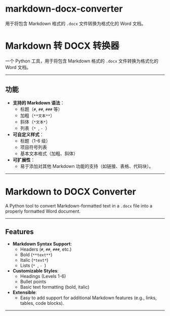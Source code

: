 # markdown-docx-converter
用于将包含 Markdown 格式的 `.docx` 文件转换为格式化的 Word 文档。
# Markdown 转 DOCX 转换器

一个 Python 工具，用于将包含 Markdown 格式的 `.docx` 文件转换为格式化的 Word 文档。

---

## 功能
- **支持的 Markdown 语法**：
  - 标题（`#`, `##`, `###` 等）
  - 加粗（`**文本**`）
  - 斜体（`*文本*`）
  - 列表（`* `, `- `）
- **可自定义样式**：
  - 标题（1-6 级）
  - 项目符号列表
  - 基本文本格式（加粗、斜体）
- **可扩展性**：
  - 易于添加对其他 Markdown 功能的支持（如链接、表格、代码块）。

---

# Markdown to DOCX Converter

A Python tool to convert Markdown-formatted text in a `.docx` file into a properly formatted Word document.

---

## Features
- **Markdown Syntax Support**:
  - Headers (`#`, `##`, `###`, etc.)
  - Bold (`**text**`)
  - Italic (`*text*`)
  - Lists (`* `, `- `)
- **Customizable Styles**:
  - Headings (Levels 1-6)
  - Bullet points
  - Basic text formatting (bold, italic)
- **Extensible**:
  - Easy to add support for additional Markdown features (e.g., links, tables, code blocks).

---

